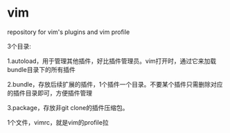 vim
===

repository for vim's plugins and vim profile

3个目录:

1.autoload，用于管理其他插件，好比插件管理员。vim打开时，通过它来加载bundle目录下的所有插件 

2.bundle，存放后续扩展的插件，1个插件一个目录。不要某个插件只需删除对应的插件目录即可，方便插件管理

3.package，存放非git clone的插件压缩包。


1个文件，vimrc，就是vim的profile拉
